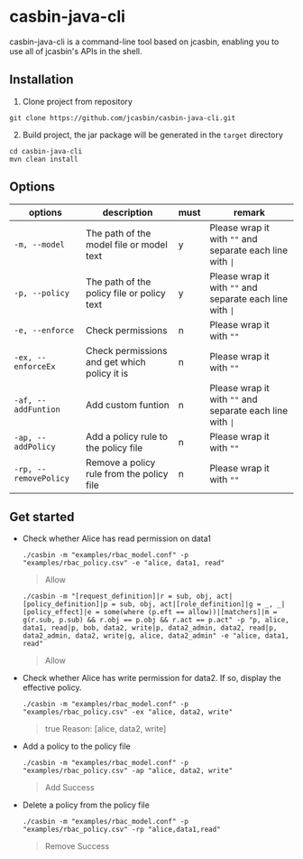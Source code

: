 # casbin-java-cli

casbin-java-cli is a command-line tool based on jcasbin, enabling you to use all of jcasbin's APIs in the shell.

## Installation

1. Clone project from repository

``` shell
git clone https://github.com/jcasbin/casbin-java-cli.git
```

2. Build project, the jar package will be generated in the `target` directory

``` shell
cd casbin-java-cli
mvn clean install
```

## Options
| options               | description                                  | must | remark                                                    |
|-----------------------|----------------------------------------------|------|-----------------------------------------------------------|
| `-m, --model`         | The path of the model file or model text     | y    | Please wrap it with `""` and separate each line with `\|` |
| `-p, --policy`        | The path of the policy file or policy text   | y    | Please wrap it with `""` and separate each line with `\|` |          
| `-e, --enforce`       | Check permissions                            | n    | Please wrap it with `""`                                  |
| `-ex, --enforceEx`    | Check permissions and get which policy it is | n    | Please wrap it with `""`                                  |
| `-af, --addFuntion`   | Add custom funtion                           | n    | Please wrap it with `""` and separate each line with `\|` |
| `-ap, --addPolicy`    | Add a policy rule to the policy file         | n    | Please wrap it with `""`                                  |
| `-rp, --removePolicy` | Remove a policy rule from the policy file    | n    | Please wrap it with `""`                                  |

## Get started

- Check whether Alice has read permission on data1

    ```shell
    ./casbin -m "examples/rbac_model.conf" -p "examples/rbac_policy.csv" -e "alice, data1, read"
    ```
    > Allow
    ```shell
    ./casbin -m "[request_definition]|r = sub, obj, act|[policy_definition]|p = sub, obj, act|[role_definition]|g = _, _|[policy_effect]|e = some(where (p.eft == allow))|[matchers]|m = g(r.sub, p.sub) && r.obj == p.obj && r.act == p.act" -p "p, alice, data1, read|p, bob, data2, write|p, data2_admin, data2, read|p, data2_admin, data2, write|g, alice, data2_admin" -e "alice, data1, read"
    ```
  > Allow

- Check whether Alice has write permission for data2. If so, display the effective policy.

    ```shell
    ./casbin -m "examples/rbac_model.conf" -p "examples/rbac_policy.csv" -ex "alice, data2, write"
    ```
    > true Reason: [alice, data2, write]

- Add a policy to the policy file

    ```shell
    ./casbin -m "examples/rbac_model.conf" -p "examples/rbac_policy.csv" -ap "alice, data2, write"
    ```
    > Add Success

- Delete a policy from the policy file

    ```shell
    ./casbin -m "examples/rbac_model.conf" -p "examples/rbac_policy.csv" -rp "alice,data1,read"
    ```
    > Remove Success

